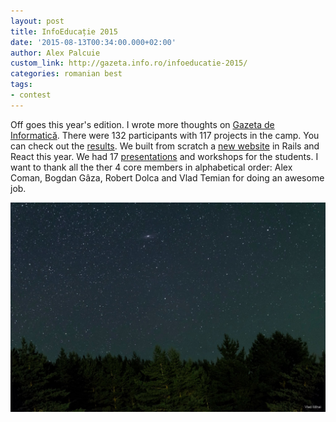 ```yaml
---
layout: post
title: InfoEducație 2015
date: '2015-08-13T00:34:00.000+02:00'
author: Alex Palcuie
custom_link: http://gazeta.info.ro/infoeducatie-2015/
categories: romanian best
tags:
- contest
---
```


Off goes this year's edition. I wrote more thoughts on [Gazeta de
Informatică][0]. There were 132 participants with 117 projects in the camp. You
can check out the [results][1]. We built from scratch a [new website][2] in
Rails and React this year. We had 17 [presentations][3] and workshops for the
students. I want to thank all the ther 4 core members in alphabetical order:
Alex Coman, Bogdan Gâza, Robert Dolca and Vlad Temian for doing an awesome job.

[0]: http://gazeta.info.ro/infoeducatie-2015/
[1]: https://infoeducatie.ro/rezultate
[2]: http://github.com/infoeducatie/
[3]: http://community.infoeducatie.ro/c/prezentari/prezentari-2015-nationala

![cerul in galaciuc](/assets/sky-galaciuc.jpg)
